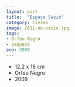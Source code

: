 ```yaml
---
layout: post
title:  "Espaço Vazio"
category: livros
image: 2011-on-vazio.jpg
tags:
- Orfeu Negro
- pequeno
ano: 2009
---
```


- 12,2 x 18 cm
- Orfeu Negro
- 2009

